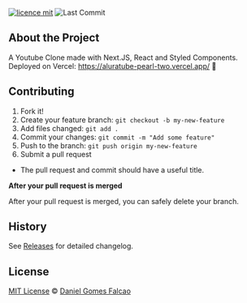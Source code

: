 [![licence mit](https://img.shields.io/badge/licence-MIT-blue.svg)](https://github.com/danielgomesf/aluratube/blob/main/LICENSE.md)
![Last Commit](https://img.shields.io/github/last-commit/danielgomesf/aluratube)


## About the Project

A Youtube Clone made with Next.JS, React and Styled Components. Deployed on Vercel: https://aluratube-pearl-two.vercel.app/ :rocket:

## Contributing

1. Fork it!
2. Create your feature branch: `git checkout -b my-new-feature`
3. Add files changed:  `git add .`
4. Commit your changes: `git commit -m "Add some feature"`
5. Push to the branch: `git push origin my-new-feature`
6. Submit a pull request

- The pull request and commit should have a useful title.

**After your pull request is merged**

After your pull request is merged, you can safely delete your branch.

## History
See [Releases](https://github.com/danielgomesf/aluratube/releases) for detailed changelog.

## License
[MIT License](https://github.com/danielgomesf/aluratube/blob/main/LICENSE.md) © [Daniel Gomes Falcao](http://afonsopacifer.com/)
